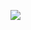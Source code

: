 [![](http://cf.way2muchnoise.eu/full_402437_downloads.svg)](https://www.curseforge.com/minecraft/mc-mods/ugly-scoreboard-fix)